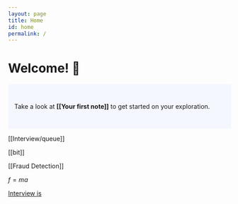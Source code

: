 ```yaml
---
layout: page
title: Home
id: home
permalink: /
---
```


# Welcome! 🌱

<p style="padding: 3em 1em; background: #f5f7ff; border-radius: 4px;">
  Take a look at <span style="font-weight: bold">[[Your first note]]</span> to get started on your exploration.
</p>

[[Interview/queue]]

[[bit]]

[[Fraud Detection]]

$f=ma$

[Interview is](/Interview/queue)



<style>
  .wrapper {
    max-width: 46em;
  }
</style>
